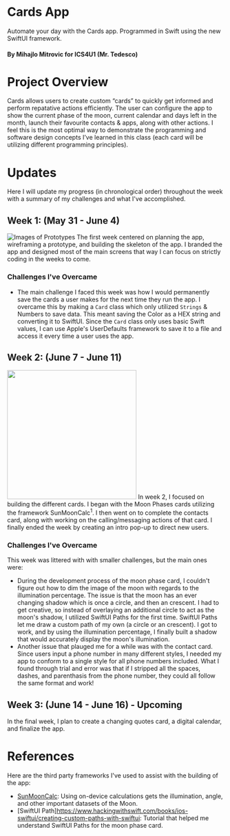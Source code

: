 # Cards App
 Automate your day with the Cards app. Programmed in Swift using the new SwiftUI framework.
 
 #### By Mihajlo Mitrovic for ICS4U1 (Mr. Tedesco)
 
# Project Overview
Cards allows users to create custom “cards” to quickly get informed and perform repatative actions efficiently. The user can configure the app to show the current phase of the moon, current calendar and days left in the month, launch their favourite contacts & apps, along with other actions. I feel this is the most optimal way to demonstrate the programming and software design concepts I’ve learned in this class (each card will be utilizing different programming principles).

# Updates
Here I will update my progress (in chronological order) throughout the week with a summary of my challenges and what I've accomplished.

## Week 1: (May 31 - June 4)
![Images of Prototypes](https://i.imgur.com/muS5O7Q.png)
The first week centered on planning the app, wireframing a prototype, and building the skeleton of the app. I branded the app and designed most of the main screens that way I can focus on strictly coding in the weeks to come.

### Challenges I've Overcame
- The main challenge I faced this week was how I would permanently save the cards a user makes for the next time they run the app. I overcame this by making a `Card` class which only utilized `Strings` & Numbers to save data. This meant saving the Color as a HEX string and converting it to SwiftUI. Since the `Card` class only uses basic Swift values, I can use Apple's UserDefaults framework to save it to a file and access it every time a user uses the app.

## Week 2: (June 7 - June 11)
<img src="https://i.imgur.com/xAZdF0d.jpg" width="300">
In week 2, I focused on building the different cards. I began with the Moon Phases cards utilizing the framework SunMoonCalc<sup>1</sup>. I then went on to complete the contacts card, along with working on the calling/messaging actions of that card. I finally ended the week by creating an intro pop-up to direct new users.

### Challenges I've Overcame
This week was littered with with smaller challenges, but the main ones were:
- During the development process of the moon phase card, I couldn't figure out how to dim the image of the moon with regards to the illumination percentage. The issue is that the moon has an ever changing shadow which is once a circle, and then an crescent. I had to get creative, so instead of overlaying an additional circle to act as the moon's shadow, I utilized SwiftUI Paths for the first time. SwiftUI Paths let me draw a custom path of my own (a circle or an crescent). I got to work, and by using the illumination percentage, I finally built a shadow that would accurately display the moon's illumination.
- Another issue that plauged me for a while was with the contact card. Since users input a phone number in many different styles, I needed my app to conform to a single style for all phone numbers included. What I found through trial and error was that if I stripped all the spaces, dashes, and parenthasis from the phone number, they could all follow the same format and work!

## Week 3: (June 14 - June 16) - Upcoming
In the final week, I plan to create a changing quotes card, a digital calendar, and finalize the app. 

# References
Here are the third party frameworks I've used to assist with the building of the app:
- [SunMoonCalc](https://github.com/kanchudeep/SunMoonCalculator): Using on-device calculations gets the illumination, angle, and other important datasets of the Moon.
- [SwiftUI Path]https://www.hackingwithswift.com/books/ios-swiftui/creating-custom-paths-with-swiftui: Tutorial that helped me understand SwiftUI Paths for the moon phase card.
